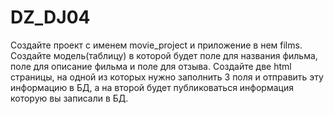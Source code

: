 # DZ_DJ04
Создайте проект с именем movie_project и приложение в нем films. Создайте модель(таблицу) в которой будет поле для названия фильма, поле для описание фильма и поле для отзыва.  Создайте две html страницы, на одной из которых нужно заполнить 3 поля и отправить эту информацию в БД, а на второй будет публиковаться информация которую вы записали в БД.
